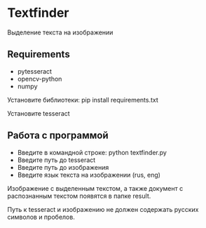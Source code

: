 # Textfinder

Выделение текста на изображении

## Requirements

* pytesseract
* opencv-python
* numpy

Установите библиотеки: pip install requirements.txt

Установите tesseract

## Работа с программой

* Введите в командной строке: python textfinder.py
* Введите путь до tesseract
* Введите путь до изображения
* Введите язык текста на изображении (rus, eng)

Изображение с выделенным текстом, а также документ с распознанным текстом появятся в папке result.

Путь к tesseract и изображению не должен содержать русских символов и пробелов.

